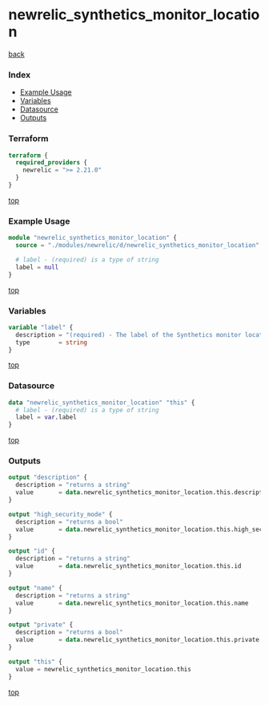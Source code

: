 # newrelic_synthetics_monitor_location

[back](../newrelic.md)

### Index

- [Example Usage](#example-usage)
- [Variables](#variables)
- [Datasource](#datasource)
- [Outputs](#outputs)

### Terraform

```terraform
terraform {
  required_providers {
    newrelic = ">= 2.21.0"
  }
}
```

[top](#index)

### Example Usage

```terraform
module "newrelic_synthetics_monitor_location" {
  source = "./modules/newrelic/d/newrelic_synthetics_monitor_location"

  # label - (required) is a type of string
  label = null
}
```

[top](#index)

### Variables

```terraform
variable "label" {
  description = "(required) - The label of the Synthetics monitor location."
  type        = string
}
```

[top](#index)

### Datasource

```terraform
data "newrelic_synthetics_monitor_location" "this" {
  # label - (required) is a type of string
  label = var.label
}
```

[top](#index)

### Outputs

```terraform
output "description" {
  description = "returns a string"
  value       = data.newrelic_synthetics_monitor_location.this.description
}

output "high_security_mode" {
  description = "returns a bool"
  value       = data.newrelic_synthetics_monitor_location.this.high_security_mode
}

output "id" {
  description = "returns a string"
  value       = data.newrelic_synthetics_monitor_location.this.id
}

output "name" {
  description = "returns a string"
  value       = data.newrelic_synthetics_monitor_location.this.name
}

output "private" {
  description = "returns a bool"
  value       = data.newrelic_synthetics_monitor_location.this.private
}

output "this" {
  value = newrelic_synthetics_monitor_location.this
}
```

[top](#index)